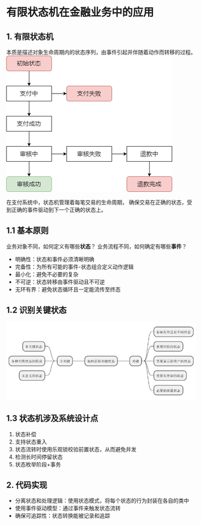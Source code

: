 # 有限状态机在金融业务中的应用

## 1. 有限状态机

本质是描述对象生命周期内的状态序列，由事件引起并伴随着动作而转移的过程。
![订单状态机](./pic/fsm.png)

在支付系统中，状态机管理着每笔交易的生命周期，
确保交易在正确的状态，受到正确的事件驱动到下一个正确的状态上。

## 1.1 基本原则

业务对象不同，如何定义有哪些**状态**？
业务流程不同，如何确定有哪些**事件**？

* 明确性：状态和事件必须清晰明确
* 完备性：为所有可能的事件-状态组合定义动作逻辑
* 最小化：避免不必要的复杂
* 不可逆：状态转移由事件驱动且不可逆
* 无环有界：避免状态循环且一定能流传至终态

## 1.2 识别关键状态

![如何识别关键状态](./pic/define.png)

## 1.3 状态机涉及系统设计点

1. 状态补偿
2. 支持状态重入
3. 状态流转时使用乐观锁校验前置状态，从而避免并发
4. 检测长时间停留状态
5. 状态枚举阶段+事务

## 2. 代码实现

* 分离状态和处理逻辑：使用状态模式，将每个状态的行为封装在各自的类中
* 使用事件驱动模型：通过事件来触发状态流转
* 确保可追踪性：状态转换能被记录和追踪
